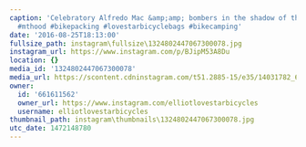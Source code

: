 ```yaml
---
caption: 'Celebratory Alfredo Mac &amp;amp; bombers in the shadow of the mountain.
  #mthood #bikepacking #lovestarbicyclebags #bikecamping'
date: '2016-08-25T18:13:00'
fullsize_path: instagram\fullsize\1324802447067300078.jpg
instagram_url: https://www.instagram.com/p/BJipM53A8Du
location: {}
media_id: '1324802447067300078'
media_url: https://scontent.cdninstagram.com/t51.2885-15/e35/14031782_627876754049063_1005983648_n.jpg?ig_cache_key=MTMyNDgwMjQ0NzA2NzMwMDA3OA%3D%3D.2
owner:
  id: '661611562'
  owner_url: https://www.instagram.com/elliotlovestarbicycles
  username: elliotlovestarbicycles
thumbnail_path: instagram\thumbnails\1324802447067300078.jpg
utc_date: 1472148780
---
```

